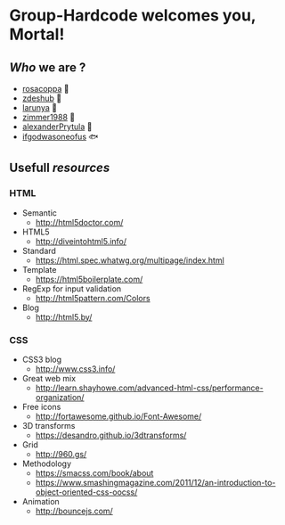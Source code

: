 #  **Group-Hardcode** welcomes you, Mortal!

## *Who* we are ?

* [rosacoppa](https://github.com/orgs/Zengineers/people/rosacoppa) :rose: 
* [zdeshub](https://github.com/orgs/Zengineers/people/zdeshub)	:shoe: 
* [larunya](https://github.com/orgs/Zengineers/people/larunya) :violin: 
* [zimmer1988](https://github.com/orgs/Zengineers/people/zimmer1988) :pizza: 
* [alexanderPrytula](https://github.com/orgs/Zengineers/people/alexanderPrytula) :jack_o_lantern: 
* [ifgodwasoneofus](https://github.com/orgs/Zengineers/people/ifgodwasoneofus) :fish:

## Usefull *resources*

### HTML

- Semantic 
	- http://html5doctor.com/
- HTML5
	- http://diveintohtml5.info/
- Standard
	- https://html.spec.whatwg.org/multipage/index.html
- Template
	- https://html5boilerplate.com/
- RegExp for input validation
	- http://html5pattern.com/Colors
- Blog
	- http://html5.by/

### CSS

- CSS3 blog
	- http://www.css3.info/
- Great web mix
	- http://learn.shayhowe.com/advanced-html-css/performance-organization/
- Free icons
	- http://fortawesome.github.io/Font-Awesome/
- 3D transforms
 	- https://desandro.github.io/3dtransforms/
- Grid
	- http://960.gs/
- Methodology
	- https://smacss.com/book/about
	- https://www.smashingmagazine.com/2011/12/an-introduction-to-object-oriented-css-oocss/
- Animation
	- http://bouncejs.com/




